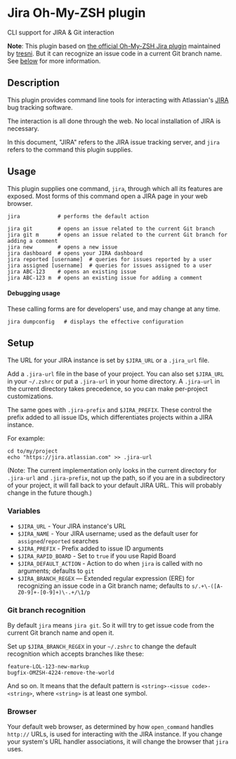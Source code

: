 #  Jira Oh-My-ZSH plugin  #

CLI support for JIRA & Git interaction

**Note**: This plugin based on [the official Oh-My-ZSH Jira plugin](https://github.com/robbyrussell/oh-my-zsh/tree/master/plugins/jira) maintained by [tresni](https://github.com/tresni). But it can recognize an issue code in a current Git branch name. See [below](#git-branch-recognition) for more information. 

##  Description  ##

This plugin provides command line tools for interacting with Atlassian's [JIRA](https://www.atlassian.com/software/jira) bug tracking software.

The interaction is all done through the web. No local installation of JIRA is necessary.

In this document, "JIRA" refers to the JIRA issue tracking server, and `jira` refers to the command this plugin supplies.

##  Usage  ##

This plugin supplies one command, `jira`, through which all its features are exposed. Most forms of this command open a JIRA page in your web browser.

```
jira            # performs the default action

jira git        # opens an issue related to the current Git branch
jira git m      # opens an issue related to the current Git branch for adding a comment
jira new        # opens a new issue
jira dashboard  # opens your JIRA dashboard
jira reported [username]  # queries for issues reported by a user
jira assigned [username]  # queries for issues assigned to a user
jira ABC-123    # opens an existing issue
jira ABC-123 m  # opens an existing issue for adding a comment
```

#### Debugging usage  ####

These calling forms are for developers' use, and may change at any time.

```
jira dumpconfig   # displays the effective configuration
```

##  Setup  ##

The URL for your JIRA instance is set by `$JIRA_URL` or a `.jira_url` file.

Add a `.jira-url` file in the base of your project. You can also set `$JIRA_URL` in your `~/.zshrc` or put a `.jira-url` in your home directory. A `.jira-url` in the current directory takes precedence, so you can make per-project customizations.

The same goes with `.jira-prefix` and `$JIRA_PREFIX`. These control the prefix added to all issue IDs, which differentiates projects within a JIRA instance.

For example:

```
cd to/my/project
echo "https://jira.atlassian.com" >> .jira-url
```

(Note: The current implementation only looks in the current directory for `.jira-url` and `.jira-prefix`, not up the path, so if you are in a subdirectory of your project, it will fall back to your default JIRA URL. This will probably change in the future though.)

###  Variables  ###

* `$JIRA_URL` - Your JIRA instance's URL
* `$JIRA_NAME` - Your JIRA username; used as the default user for `assigned`/`reported` searches
* `$JIRA_PREFIX` - Prefix added to issue ID arguments
* `$JIRA_RAPID_BOARD` - Set to `true` if you use Rapid Board
* `$JIRA_DEFAULT_ACTION` - Action to do when `jira` is called with no arguments; defaults to `git`
* `$JIRA_BRANCH_REGEX` — Extended regular expression (ERE) for recognizing an issue code in a Git branch name; defaults to `s/.+\-([A-Z0-9]+-[0-9]+)\-.+/\1/p`

### Git branch recognition ###

By default `jira` means `jira git`. So it will try to get issue code from the current Git branch name and open it.

Set up `$JIRA_BRANCH_REGEX` in your `~/.zshrc` to change the default recognition which accepts branches like these:

```
feature-LOL-123-new-markup
bugfix-OMZSH-4224-remove-the-world
```

And so on. It means that the default pattern is `<string>-<issue code>-<string>`, where `<string>` is at least one symbol.

### Browser ###

Your default web browser, as determined by how `open_command` handles `http://` URLs, is used for interacting with the JIRA instance. If you change your system's URL handler associations, it will change the browser that `jira` uses.
